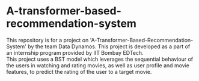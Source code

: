 # A-transformer-based-recommendation-system
This repository is for a project on 'A-Transformer-Based-Recommendation-System' by the team Data Dynamos. This project is developed as a part of an internship program provided by IIT Bombay EDTech.    
This project uses a BST model which leverages the sequential behaviour of the users in watching and rating movies, as well as user profile and movie features, to predict the rating of the user to a target movie.
